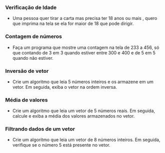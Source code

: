 ### Verificação de Idade
- Uma pessoa quer tirar a carta mas precisa ter 18 anos ou mais , quero que imprima na tela se ela for maior de 18 que pode dirigir.

### Contagem de números
- Faça um programa que mostre uma contagem na tela de 233 a 456, só que contando de 3 em 3 quando estiver entre 300 e 400 e de 5 em 5 quando não estiver.

### Inversão de vetor
- Crie um algoritmo que leia 5 números inteiros e os armazene em um vetor. Em seguida, exiba o vetor na ordem inversa.

### Média de valores 
- Crie um algoritmo que leia um vetor de 5 números reais. Em seguida, calcule e exiba a média dos valores armazenados no vetor.

### Filtrando dados de um vetor 
- Crie um algoritmo que leia um vetor de 8 números inteiros. Em seguida, verifique se o número 5 está presente no vetor. 
